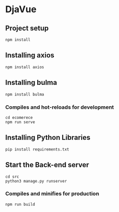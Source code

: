 # DjaVue

## Project setup
```
npm install
```

## Installing axios
```
npm install axios
```
## Installing bulma
```
npm install bulma
```


### Compiles and hot-reloads for development
```
cd ecomerece
npm run serve
```

## Installing Python Libraries
```
pip install requirements.txt
```

## Start the Back-end server
```
cd src
python3 manage.py runserver
```

### Compiles and minifies for production
```
npm run build
```

